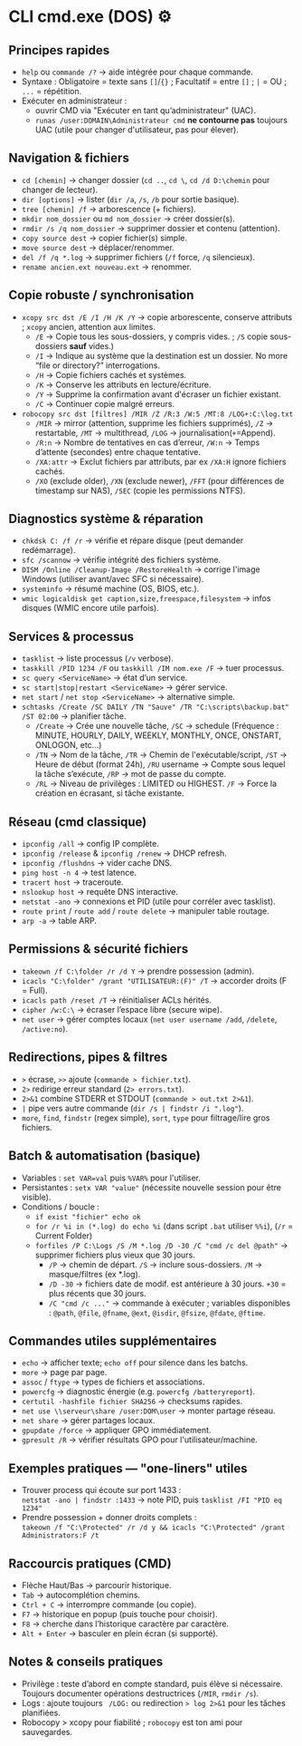 # CLI cmd.exe (DOS) ⚙️

## Principes rapides
- `help` ou `commande /?` → aide intégrée pour chaque commande.  
- Syntaxe : Obligatoire = texte sans `[]`/`{}` ; Facultatif = entre `[]` ; `|` = OU ; `...` = répétition.  
- Exécuter en administrateur : 
	- ouvrir CMD via "Exécuter en tant qu’administrateur" (UAC). 
	- `runas /user:DOMAIN\Administrateur cmd` **ne contourne pas** toujours UAC (utile pour changer d'utilisateur, pas pour élever).

## Navigation & fichiers
- `cd [chemin]` → changer dossier (`cd ..`, `cd \`, `cd /d D:\chemin` pour changer de lecteur).  
- `dir [options]` → lister (`dir /a`, `/s`, `/b` pour sortie basique).  
- `tree [chemin] /f` → arborescence (+ fichiers).  
- `mkdir nom_dossier` ou `md nom_dossier` → créer dossier(s).  
- `rmdir /s /q nom_dossier` → supprimer dossier et contenu (attention).  
- `copy source dest` → copier fichier(s) simple.  
- `move source dest` → déplacer/renommer.  
- `del /f /q *.log` → supprimer fichiers (`/f` force, `/q` silencieux).  
- `rename ancien.ext nouveau.ext` → renommer.


## Copie robuste / synchronisation
- `xcopy src dst /E /I /H /K /Y` → copie arborescente, conserve attributs ; `xcopy` ancien, attention aux limites.
	- `/E` → Copie tous les sous-dossiers, y compris vides. ; `/S` copie sous-dossiers **sauf** vides.)
	- `/I` → Indique au système que la destination est un dossier. No more “file or directory?” interrogations.
	- `/H` → Copie fichiers cachés et systèmes.
	- `/K` → Conserve les attributs en lecture/écriture.
	- `/Y` → Supprime la confirmation avant d'écraser un fichier existant.
	- `/C` → Continuer copie malgré erreurs.
- `robocopy src dst [filtres] /MIR /Z /R:3 /W:5 /MT:8 /LOG+:C:\log.txt`  
	- `/MIR` → mirror (attention, supprime les fichiers supprimés), `/Z` → restartable, `/MT` → multithread, `/LOG` → journalisation(`+`=Append). 
	- `/R:n` → Nombre de tentatives en cas d’erreur, `/W:n` → Temps d’attente (secondes) entre chaque tentative.
	- `/XA:attr` → Exclut fichiers par attributs, par ex `/XA:H` ignore fichiers cachés.
	- `/XO` (exclude older), `/XN` (exclude newer), `/FFT` (pour différences de timestamp sur NAS), `/SEC` (copie les permissions NTFS).


## Diagnostics système & réparation
- `chkdsk C: /f /r` → vérifie et répare disque (peut demander redémarrage).  
- `sfc /scannow` → vérifie intégrité des fichiers système.  
- `DISM /Online /Cleanup-Image /RestoreHealth` → corrige l'image Windows (utiliser avant/avec SFC si nécessaire).  
- `systeminfo` → résumé machine (OS, BIOS, etc.).  
- `wmic logicaldisk get caption,size,freespace,filesystem` → infos disques (WMIC encore utile parfois).


## Services & processus
- `tasklist` → liste processus (`/v` verbose).  
- `taskkill /PID 1234 /F` ou `taskkill /IM nom.exe /F` → tuer processus.  
- `sc query <ServiceName>` → état d’un service.  
- `sc start|stop|restart <ServiceName>` → gérer service.  
- `net start` / `net stop <ServiceName>` → alternative simple.  
- `schtasks /Create /SC DAILY /TN "Sauve" /TR "C:\scripts\backup.bat" /ST 02:00` → planifier tâche.
	- `/Create` → Crée une nouvelle tâche, `/SC` → schedule (Fréquence : MINUTE, HOURLY, DAILY, WEEKLY, MONTHLY, ONCE, ONSTART, ONLOGON, etc...)
	- `/TN` → Nom de la tâche, `/TR` → Chemin de l'exécutable/script, `/ST` →  Heure de début (format 24h), `/RU` username  → Compte sous lequel la tâche s’exécute, `/RP` → mot de passe du compte.
	- `/RL` → Niveau de privilèges : LIMITED ou HIGHEST. `/F` → Force la création en écrasant, si tâche existante.

## Réseau (cmd classique)
- `ipconfig /all` → config IP complète.  
- `ipconfig /release` & `ipconfig /renew` → DHCP refresh.  
- `ipconfig /flushdns` → vider cache DNS.  
- `ping host -n 4` → test latence.  
- `tracert host` → traceroute.  
- `nslookup host` → requête DNS interactive.  
- `netstat -ano` → connexions et PID (utile pour corréler avec tasklist).  
- `route print` / `route add` / `route delete` → manipuler table routage.  
- `arp -a` → table ARP.


## Permissions & sécurité fichiers
- `takeown /f C:\folder /r /d Y` → prendre possession (admin).  
- `icacls "C:\folder" /grant "UTILISATEUR:(F)" /T` → accorder droits (F = Full).  
- `icacls path /reset /T` → réinitialiser ACLs hérités.  
- `cipher /w:C:\` → écraser l’espace libre (secure wipe).  
- `net user` → gérer comptes locaux (`net user username /add`, `/delete`, `/active:no`).


## Redirections, pipes & filtres
- `>` écrase, `>>` ajoute (`commande > fichier.txt`).  
- `2>` redirige erreur standard (`2> errors.txt`).  
- `2>&1` combine STDERR et STDOUT (`commande > out.txt 2>&1`).  
- `|` pipe vers autre commande (`dir /s | findstr /i ".log"`).  
- `more`, `find`, `findstr` (regex simple), `sort`, `type` pour filtrage/lire gros fichiers.


## Batch & automatisation (basique)
- Variables : `set VAR=val` puis `%VAR%` pour l'utiliser.  
- Persistantes : `setx VAR "value"` (nécessite nouvelle session pour être visible).  
- Conditions / boucle :  
  - `if exist "fichier" echo ok`  
  - `for /r %i in (*.log) do echo %i` (dans script `.bat` utiliser `%%i`), (`/r` = Current Folder)  
  - `forfiles /P C:\Logs /S /M *.log /D -30 /C "cmd /c del @path"` → supprimer fichiers plus vieux que 30 jours. 
	- `/P` → chemin de départ. `/S` → inclure sous-dossiers. `/M` → masque/filtres (ex *.log).
	- `/D -30` → fichiers date de modif. est antérieure à 30 jours. `+30` = plus récents que 30 jours.
	- `/C "cmd /c ..."` → commande à exécuter ; variables disponibles : `@path`, `@file`, `@fname`, `@ext`, `@isdir`, `@fsize`, `@fdate`, `@ftime`.


## Commandes utiles supplémentaires
- `echo` → afficher texte; `echo off` pour silence dans les batchs.  
- `more` → page par page.  
- `assoc` / `ftype` → types de fichiers et associations.  
- `powercfg` → diagnostic énergie (e.g. `powercfg /batteryreport`).  
- `certutil -hashfile fichier SHA256` → checksums rapides.  
- `net use \\serveur\share /user:DOM\user` → monter partage réseau.  
- `net share` → gérer partages locaux.  
- `gpupdate /force` → appliquer GPO immédiatement.  
- `gpresult /R` → vérifier résultats GPO pour l'utilisateur/machine.


## Exemples pratiques — "one-liners" utiles
- Trouver process qui écoute sur port 1433 :  
  `netstat -ano | findstr :1433` → note PID, puis `tasklist /FI "PID eq 1234"`  
- Prendre possession + donner droits complets :  
  `takeown /f "C:\Protected" /r /d y && icacls "C:\Protected" /grant Administrators:F /t`


## Raccourcis pratiques (CMD)
- Flèche Haut/Bas → parcourir historique.  
- `Tab` → autocomplétion chemins.  
- `Ctrl + C` → interrompre commande (ou copie).  
- `F7` → historique en popup (puis touche pour choisir).  
- `F8` → cherche dans l’historique caractère par caractère.  
- `Alt + Enter` → basculer en plein écran (si supporté).


## Notes & conseils pratiques
- Privilège : teste d’abord en compte standard, puis élève si nécessaire. Toujours documenter opérations destructrices (`/MIR`, `rmdir /s`).  
- Logs : ajoute toujours ` /LOG:` ou redirection `> log 2>&1` pour les tâches planifiées.  
- Robocopy > xcopy pour fiabilité ; `robocopy` est ton ami pour sauvegardes.  

